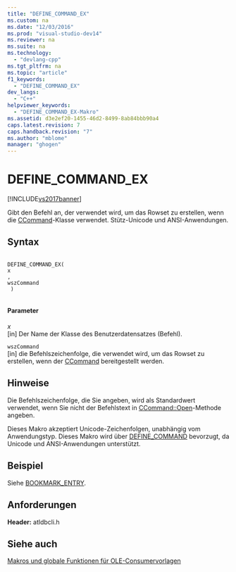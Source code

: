 ```yaml
---
title: "DEFINE_COMMAND_EX"
ms.custom: na
ms.date: "12/03/2016"
ms.prod: "visual-studio-dev14"
ms.reviewer: na
ms.suite: na
ms.technology: 
  - "devlang-cpp"
ms.tgt_pltfrm: na
ms.topic: "article"
f1_keywords: 
  - "DEFINE_COMMAND_EX"
dev_langs: 
  - "C++"
helpviewer_keywords: 
  - "DEFINE_COMMAND_EX-Makro"
ms.assetid: d3e2ef20-1455-46d2-8499-8ab84bbb90a4
caps.latest.revision: 7
caps.handback.revision: "7"
ms.author: "mblome"
manager: "ghogen"
---
```

# DEFINE_COMMAND_EX
[!INCLUDE[vs2017banner](../../assembler/inline/includes/vs2017banner.md)]

Gibt den Befehl an, der verwendet wird, um das Rowset zu erstellen, wenn die [CCommand](../../data/oledb/ccommand-class.md)\-Klasse verwendet.  Stütz\-Unicode und ANSI\-Anwendungen.  
  
## Syntax  
  
```  
  
DEFINE_COMMAND_EX(  
x  
,   
wszCommand  
 )  
  
```  
  
#### Parameter  
 *x*  
 \[in\] Der Name der Klasse des Benutzerdatensatzes \(Befehl\).  
  
 `wszCommand`  
 \[in\] die Befehlszeichenfolge, die verwendet wird, um das Rowset zu erstellen, wenn der [CCommand](../../data/oledb/ccommand-class.md) bereitgestellt werden.  
  
## Hinweise  
 Die Befehlszeichenfolge, die Sie angeben, wird als Standardwert verwendet, wenn Sie nicht der Befehlstext in [CCommand::Open](../../data/oledb/ccommand-open.md)\-Methode angeben.  
  
 Dieses Makro akzeptiert Unicode\-Zeichenfolgen, unabhängig vom Anwendungstyp.  Dieses Makro wird über [DEFINE\_COMMAND](../../data/oledb/define-command.md) bevorzugt, da Unicode und ANSI\-Anwendungen unterstützt.  
  
## Beispiel  
 Siehe [BOOKMARK\_ENTRY](../../data/oledb/bookmark-entry.md).  
  
## Anforderungen  
 **Header:** atldbcli.h  
  
## Siehe auch  
 [Makros und globale Funktionen für OLE\-Consumervorlagen](../../data/oledb/macros-and-global-functions-for-ole-db-consumer-templates.md)